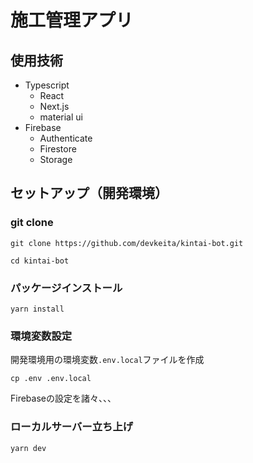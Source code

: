 # 施工管理アプリ

## 使用技術

- Typescript
  - React
  - Next.js
  - material ui
- Firebase
  - Authenticate
  - Firestore
  - Storage

## セットアップ（開発環境）

### git clone

```
git clone https://github.com/devkeita/kintai-bot.git

cd kintai-bot
```

### パッケージインストール

```
yarn install
```

### 環境変数設定

開発環境用の環境変数`.env.local`ファイルを作成

```
cp .env .env.local
```
Firebaseの設定を諸々、、、

### ローカルサーバー立ち上げ

```
yarn dev
```
